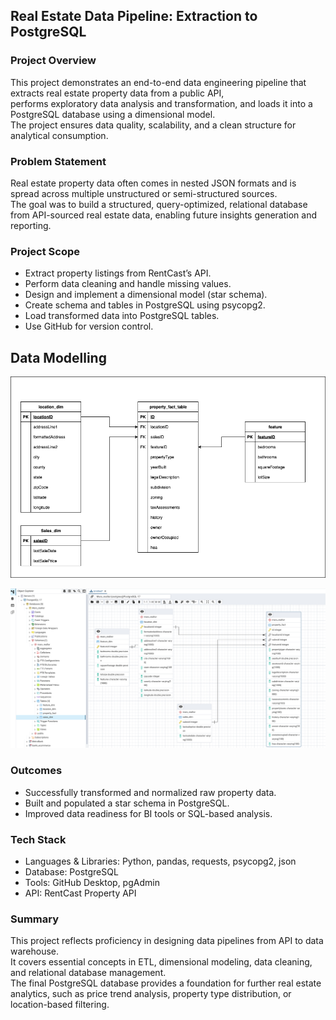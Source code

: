 ## Real Estate Data Pipeline: Extraction to PostgreSQL

### Project Overview
This project demonstrates an end-to-end data engineering pipeline that extracts real estate property data from a public API, \
performs exploratory data analysis and transformation, and loads it into a PostgreSQL database using a dimensional model. \
The project ensures data quality, scalability, and a clean structure for analytical consumption.

### Problem Statement
Real estate property data often comes in nested JSON formats and is spread across multiple unstructured or semi-structured sources.\
The goal was to build a structured, query-optimized, relational database from API-sourced real estate data, enabling future insights generation and reporting.

### Project Scope
- Extract property listings from RentCast’s API.
- Perform data cleaning and handle missing values.
- Design and implement a dimensional model (star schema).
- Create schema and tables in PostgreSQL using psycopg2.
- Load transformed data into PostgreSQL tables.
- Use GitHub for version control.

## Data Modelling 
![alt text](https://github.com/uchy4life/Mars_realtor/blob/main/databasemodel.png)

![alt text](https://github.com/uchy4life/Mars_realtor/blob/main/ERD_Mars_realtor.png)

### Outcomes
- Successfully transformed and normalized raw property data.
- Built and populated a star schema in PostgreSQL.
- Improved data readiness for BI tools or SQL-based analysis.

### Tech Stack
- Languages & Libraries: Python, pandas, requests, psycopg2, json
- Database: PostgreSQL
- Tools: GitHub Desktop, pgAdmin
- API: RentCast Property API

### Summary
This project reflects proficiency in designing data pipelines from API to data warehouse. \
It covers essential concepts in ETL, dimensional modeling, data cleaning, and relational database management. \
The final PostgreSQL database provides a foundation for further real estate analytics, such as price trend analysis, property type distribution, or location-based filtering.
